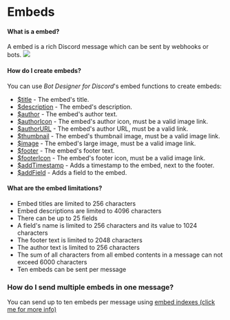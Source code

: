 # Embeds
#### What is a embed?
A embed is a rich Discord message which can be sent by webhooks or bots.
![](https://user-images.githubusercontent.com/69215413/138980413-cdf61fd2-85f5-4e53-9d20-6e4748eb1555.png)

#### How do I create embeds?
You can use *Bot Designer for Discord*'s embed functions to create embeds:
- [$title](/src/bdscript/title.md) - The embed's title.
- [$description](/src/bdscript/description.md) - The embed's description.
- [$author](/src/bdscript/author.md) - The embed's author text.
- [$authorIcon](/src/bdscript/authorIcon.md) - The embed's author icon, must be a valid image link.
- [$authorURL](/src/bdscript/authorURL.md) - The embed's author URL, must be a valid link.
- [$thumbnail](/src/bdscript/thumbnail.md) - The embed's thumbnail image, must be a valid image link.
- [$image](/src/bdscript/image.md) - The embed's large image, must be a valid image link.
- [$footer](/src/bdscript/footer.md) - The embed's footer text.
- [$footerIcon](/src/bdscript/footerIcon.md) - The embed's footer icon, must be a valid image link.
- [$addTimestamp](/src/bdscript/addTimestamp.md) - Adds a timestamp to the embed, next to the footer.
- [$addField](/src/bdscript/addField.md) - Adds a field to the embed.

#### What are the embed limitations?
- Embed titles are limited to 256 characters
- Embed descriptions are limited to 4096 characters
- There can be up to 25 fields
- A field's name is limited to 256 characters and its value to 1024 characters
- The footer text is limited to 2048 characters
- The author text is limited to 256 characters
- The sum of all characters from all embed contents in a message can not exceed 6000 characters
- Ten embeds can be sent per message

### How do I send multiple embeds in one message?
You can send up to ten embeds per message using [embed indexes (click me for more info)](/src/resources/embedIndexes.md)
